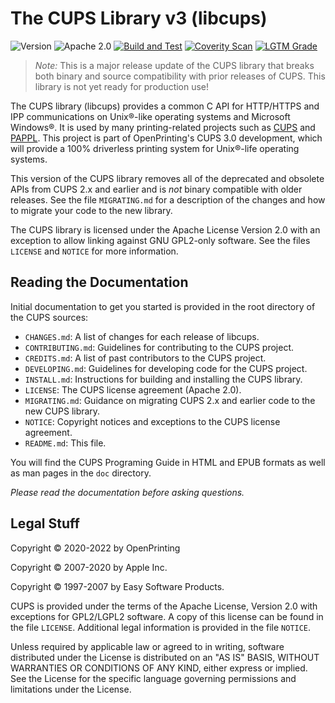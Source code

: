 The CUPS Library v3 (libcups)
=============================

![Version](https://img.shields.io/github/v/release/michaelrsweet/libcups?include_prereleases)
![Apache 2.0](https://img.shields.io/github/license/michaelrsweet/libcups)
[![Build and Test](https://github.com/michaelrsweet/libcups/workflows/Build%20and%20Test/badge.svg)](https://github.com/michaelrsweet/libcups/actions/workflows/build.yml)
[![Coverity Scan](https://img.shields.io/coverity/scan/24180)](https://scan.coverity.com/projects/michaelrsweet-libcups)
[![LGTM Grade](https://img.shields.io/lgtm/grade/cpp/github/michaelrsweet/libcups)](https://lgtm.com/projects/g/michaelrsweet/libcups/?mode=list)

> *Note:* This is a major release update of the CUPS library that breaks both
> binary and source compatibility with prior releases of CUPS.  This library
> is not yet ready for production use!

The CUPS library (libcups) provides a common C API for HTTP/HTTPS and IPP
communications on Unix®-like operating systems and Microsoft Windows®.  It is
used by many printing-related projects such as [CUPS][1] and [PAPPL][2].  This
project is part of OpenPrinting's CUPS 3.0 development, which will provide a
100% driverless printing system for Unix®-life operating systems.

This version of the CUPS library removes all of the deprecated and obsolete APIs
from CUPS 2.x and earlier and is *not* binary compatible with older releases.
See the file `MIGRATING.md` for a description of the changes and how to migrate
your code to the new library.

The CUPS library is licensed under the Apache License Version 2.0 with an
exception to allow linking against GNU GPL2-only software.  See the files
`LICENSE` and `NOTICE` for more information.


Reading the Documentation
-------------------------

Initial documentation to get you started is provided in the root directory of
the CUPS sources:

- `CHANGES.md`: A list of changes for each release of libcups.
- `CONTRIBUTING.md`: Guidelines for contributing to the CUPS project.
- `CREDITS.md`: A list of past contributors to the CUPS project.
- `DEVELOPING.md`: Guidelines for developing code for the CUPS project.
- `INSTALL.md`: Instructions for building and installing the CUPS library.
- `LICENSE`: The CUPS license agreement (Apache 2.0).
- `MIGRATING.md`: Guidance on migrating CUPS 2.x and earlier code to the new
  CUPS library.
- `NOTICE`: Copyright notices and exceptions to the CUPS license agreement.
- `README.md`: This file.

You will find the CUPS Programing Guide in HTML and EPUB formats as well as man
pages in the `doc` directory.

*Please read the documentation before asking questions.*


Legal Stuff
-----------

Copyright © 2020-2022 by OpenPrinting

Copyright © 2007-2020 by Apple Inc.

Copyright © 1997-2007 by Easy Software Products.

CUPS is provided under the terms of the Apache License, Version 2.0 with
exceptions for GPL2/LGPL2 software.  A copy of this license can be found in the
file `LICENSE`.  Additional legal information is provided in the file `NOTICE`.

Unless required by applicable law or agreed to in writing, software distributed
under the License is distributed on an "AS IS" BASIS, WITHOUT WARRANTIES OR
CONDITIONS OF ANY KIND, either express or implied.  See the License for the
specific language governing permissions and limitations under the License.


[1]: https://openprinting.github.io/cups
[2]: https://www.msweet.org/pappl
